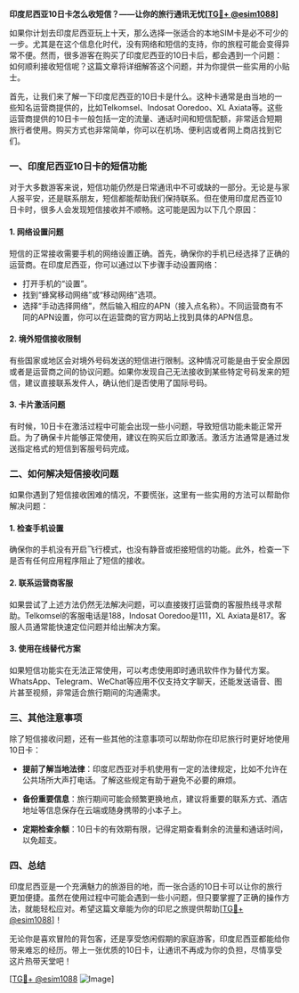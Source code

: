 **印度尼西亚10日卡怎么收短信？——让你的旅行通讯无忧[[TG💪+ @esim1088](https://t.me/s/esim1088)]**

如果你计划去印度尼西亚玩上十天，那么选择一张适合的本地SIM卡是必不可少的一步。尤其是在这个信息化时代，没有网络和短信的支持，你的旅程可能会变得异常不便。然而，很多游客在购买了印度尼西亚的10日卡后，都会遇到一个问题：如何顺利接收短信呢？这篇文章将详细解答这个问题，并为你提供一些实用的小贴士。

首先，让我们来了解一下印度尼西亚的10日卡是什么。这种卡通常是由当地的一些知名运营商提供的，比如Telkomsel、Indosat Ooredoo、XL Axiata等。这些运营商提供的10日卡一般包括一定的流量、通话时间和短信配额，非常适合短期旅行者使用。购买方式也非常简单，你可以在机场、便利店或者网上商店找到它们。

### **一、印度尼西亚10日卡的短信功能**

对于大多数游客来说，短信功能仍然是日常通讯中不可或缺的一部分。无论是与家人报平安，还是联系朋友，短信都能帮助我们保持联系。但在使用印度尼西亚10日卡时，很多人会发现短信接收并不顺畅。这可能是因为以下几个原因：

#### **1. 网络设置问题**
短信的正常接收需要手机的网络设置正确。首先，确保你的手机已经选择了正确的运营商。在印度尼西亚，你可以通过以下步骤手动设置网络：

- 打开手机的“设置”。
- 找到“蜂窝移动网络”或“移动网络”选项。
- 选择“手动选择网络”，然后输入相应的APN（接入点名称）。不同运营商有不同的APN设置，你可以在运营商的官方网站上找到具体的APN信息。

#### **2. 境外短信接收限制**
有些国家或地区会对境外号码发送的短信进行限制。这种情况可能是由于安全原因或者是运营商之间的协议问题。如果你发现自己无法接收到某些特定号码发来的短信，建议直接联系发件人，确认他们是否使用了国际号码。

#### **3. 卡片激活问题**
有时候，10日卡在激活过程中可能会出现一些小问题，导致短信功能未能正常开启。为了确保卡片能够正常使用，建议在购买后立即激活。激活方法通常是通过发送指定格式的短信到客服号码完成。

### **二、如何解决短信接收问题**

如果你遇到了短信接收困难的情况，不要慌张，这里有一些实用的方法可以帮助你解决问题：

#### **1. 检查手机设置**
确保你的手机没有开启飞行模式，也没有静音或拒接短信的功能。此外，检查一下是否有任何应用程序阻止了短信的接收。

#### **2. 联系运营商客服**
如果尝试了上述方法仍然无法解决问题，可以直接拨打运营商的客服热线寻求帮助。Telkomsel的客服电话是188，Indosat Ooredoo是111，XL Axiata是817。客服人员通常能快速定位问题并给出解决方案。

#### **3. 使用在线替代方案**
如果短信功能实在无法正常使用，可以考虑使用即时通讯软件作为替代方案。WhatsApp、Telegram、WeChat等应用不仅支持文字聊天，还能发送语音、图片甚至视频，非常适合旅行期间的沟通需求。

### **三、其他注意事项**

除了短信接收问题，还有一些其他的注意事项可以帮助你在印尼旅行时更好地使用10日卡：

- **提前了解当地法律**：印度尼西亚对手机使用有一定的法律规定，比如不允许在公共场所大声打电话。了解这些规定有助于避免不必要的麻烦。
  
- **备份重要信息**：旅行期间可能会频繁更换地点，建议将重要的联系方式、酒店地址等信息保存在云端或随身携带的小本子上。

- **定期检查余额**：10日卡的有效期有限，记得定期查看剩余的流量和通话时间，以免超支。

### **四、总结**

印度尼西亚是一个充满魅力的旅游目的地，而一张合适的10日卡可以让你的旅行更加便捷。虽然在使用过程中可能会遇到一些小问题，但只要掌握了正确的操作方法，就能轻松应对。希望这篇文章能为你的印尼之旅提供帮助[[TG💪+ @esim1088](https://t.me/s/esim1088)]！

无论你是喜欢冒险的背包客，还是享受悠闲假期的家庭游客，印度尼西亚都能给你带来难忘的经历。带上一张优质的10日卡，让通讯不再成为你的负担，尽情享受这片热带天堂吧！

[[TG💪+ @esim1088](https://t.me/s/esim1088) ![Image](https://i.postimg.cc/4NQfJmqS/Snipaste-2025-05-13-00-14-12.png)]